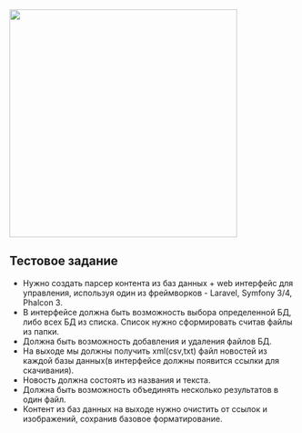 
<img src="https://raw.githubusercontent.com/laravel/art/master/logo-lockup/5%20SVG/2%20CMYK/1%20Full%20Color/laravel-logolockup-cmyk-red.svg" width="400">

## Тестовое задание
- Нужно создать парсер контента из баз данных + web интерфейс для управления, используя один из фреймворков - Laravel, Symfony 3/4, Phalcon 3.
- В интерфейсе должна быть возможность выбора определенной БД, либо всех БД из списка. Список нужно сформировать считав файлы из папки.
- Должна быть возможность добавления и удаления файлов БД.
- На выходе мы должны получить xml(csv,txt) файл новостей из каждой базы данных(в интерфейсе должны появится ссылки для скачивания).
- Новость должна состоять из названия и текста. 
- Должна быть возможность объединять несколько результатов в один файл.
- Контент из баз данных на выходе нужно очистить от ссылок и изображений, сохранив базовое форматирование.
